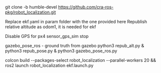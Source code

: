 git clone -b humble-devel https://github.com/cra-ros-pkg/robot_localization.git

Replace ekf.yaml in param folder with the one provided here
Republish relative altitude as odom1, it is needed for ekf

Disable GPS for px4
sensor_gps_sim stop

gazebo_pose_ros - ground truth from gazebo 
python3 repub_alt.py & python3 repub_pose.py & python3 gazebo_pose_ros.py

colcon build --packages-select robot_localization --parallel-workers 20 && ros2 launch robot_localization ekf.launch.py


